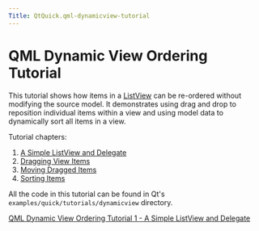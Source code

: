 ```yaml
---
Title: QtQuick.qml-dynamicview-tutorial
---
```

        
QML Dynamic View Ordering Tutorial
==================================

<span class="subtitle"></span>
<span id="details"></span>
This tutorial shows how items in a [ListView](../QtQuick.ListView.md) can be re-ordered without modifying the source model. It demonstrates using drag and drop to reposition individual items within a view and using model data to dynamically sort all items in a view.

Tutorial chapters:

1.  [A Simple ListView and Delegate](https://developer.ubuntu.comapps/qml/sdk-15.04.4/QtQuick.tutorials-dynamicview-dynamicview1/)
2.  [Dragging View Items](https://developer.ubuntu.comapps/qml/sdk-15.04.4/QtQuick.tutorials-dynamicview-dynamicview2/)
3.  [Moving Dragged Items](https://developer.ubuntu.comapps/qml/sdk-15.04.4/QtQuick.tutorials-dynamicview-dynamicview3/)
4.  [Sorting Items](https://developer.ubuntu.comapps/qml/sdk-15.04.4/QtQuick.tutorials-dynamicview-dynamicview4/)

All the code in this tutorial can be found in Qt's `examples/quick/tutorials/dynamicview` directory.

<a href="https://developer.ubuntu.comapps/qml/sdk-15.04.4/QtQuick.tutorials-dynamicview-dynamicview1/" class="nextPage">QML Dynamic View Ordering Tutorial 1 - A Simple ListView and Delegate</a>


